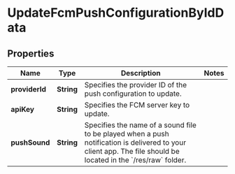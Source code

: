 

# UpdateFcmPushConfigurationByIdData


## Properties

Name | Type | Description | Notes
------------ | ------------- | ------------- | -------------
**providerId** | **String** | Specifies the provider ID of the push configuration to update. | 
**apiKey** | **String** | Specifies the FCM server key to update. | 
**pushSound** | **String** | Specifies the name of a sound file to be played when a push notification is delivered to your client app. The file should be located in the &#x60;/res/raw&#x60; folder. | 



